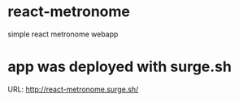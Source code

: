 # react-metronome
simple react metronome webapp

# app was deployed with surge.sh
URL: http://react-metronome.surge.sh/
